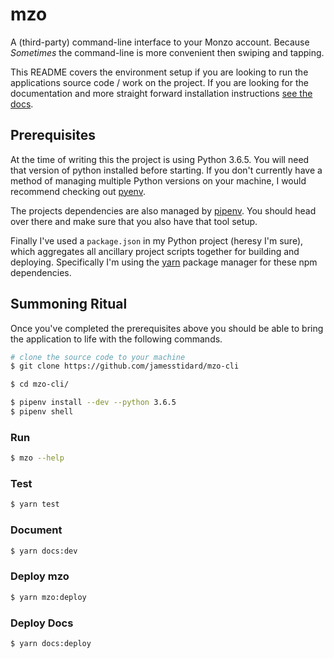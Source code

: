 # mzo
A (third-party) command-line interface to your Monzo account. 
Because _Sometimes_ the command-line is more convenient then 
swiping and tapping.

This README covers the environment setup if you are looking to
run the applications source code / work on the project. If you
are looking for the documentation and more straight forward
installation instructions [see the docs](https://jamesstidard.github.io/Mzo-Cli/).

## Prerequisites
At the time of writing this the project is using Python 3.6.5.
You will need that version of python installed before starting.
If you don't currently have a method of managing multiple Python
versions on your machine, I would recommend checking out [pyenv](https://github.com/pyenv/pyenv).

The projects dependencies are also managed by [pipenv](https://docs.pipenv.org/).
You should head over there and make sure that you also have that
tool setup.

Finally I've used a `package.json` in my Python project (heresy
I'm sure), which aggregates all ancillary project scripts together
for building and deploying. Specifically I'm using the [yarn](https://yarnpkg.com/lang/en/)
package manager for these npm dependencies.

## Summoning Ritual
Once you've completed the prerequisites above you should be able
to bring the application to life with the following commands.

```bash
# clone the source code to your machine
$ git clone https://github.com/jamesstidard/mzo-cli

$ cd mzo-cli/

$ pipenv install --dev --python 3.6.5
$ pipenv shell
```

### Run
```bash
$ mzo --help
```

### Test
```bash
$ yarn test
```

### Document
```bash
$ yarn docs:dev
```

### Deploy mzo
```bash
$ yarn mzo:deploy
```

### Deploy Docs
```bash
$ yarn docs:deploy
```
